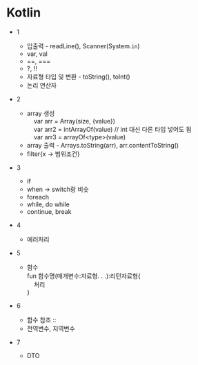 # Kotlin

* 1
  * 입출력 - readLine(), Scanner(System.`in`)
  * var,  val
  * ==,  ===
  * ?,  !!
  * 자료형 타입 및 변환 - toString(), toInt()
  * 논리 연산자

* 2
  * array 생성<br>
  &nbsp;&nbsp;&nbsp; var arr = Array(size, {value})<br>
  &nbsp;&nbsp;&nbsp; var arr2 = intArrayOf(value) // int 대신 다른 타입 넣어도 됨<br>
  &nbsp;&nbsp;&nbsp; var arr3 = arrayOf&lt;type&gt;(value)<br>
  * array 출력 - Arrays.toString(arr), arr.contentToString()
  * filter{x -> 범위조건}

* 3
  * if
  * when -> switch랑 비슷
  * foreach
  * while, do while
  * continue, break

* 4
  * 에러처리

* 5
  * 함수<br>
  fun 함수명(매개변수:자료형. . .):리턴자료형{<br>
  &nbsp;&nbsp;&nbsp; 처리<br>
  }
  
* 6
  * 함수 참조 ::
  * 전역변수, 지역변수

* 7
  * DTO
